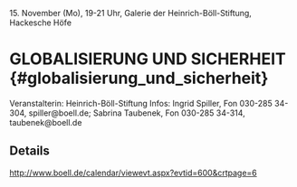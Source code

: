 15\. November (Mo), 19-21 Uhr, Galerie der Heinrich-Böll-Stiftung,
Hackesche Höfe

# GLOBALISIERUNG UND SICHERHEIT {#globalisierung_und_sicherheit}

Veranstalterin: Heinrich-Böll-Stiftung Infos: Ingrid Spiller, Fon
030-285 34-304, spiller\@boell.de; Sabrina Taubenek, Fon 030-285 34-314,
taubenek\@boell.de

## Details

<http://www.boell.de/calendar/viewevt.aspx?evtid=600&crtpage=6>
